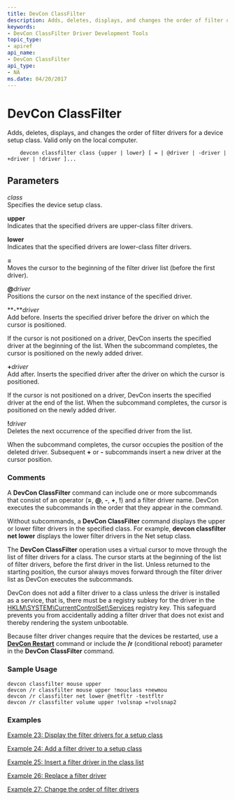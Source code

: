 ```yaml
---
title: DevCon ClassFilter
description: Adds, deletes, displays, and changes the order of filter drivers for a device setup class. Valid only on the local computer.
keywords:
- DevCon ClassFilter Driver Development Tools
topic_type:
- apiref
api_name:
- DevCon ClassFilter
api_type:
- NA
ms.date: 04/20/2017
---
```


# DevCon ClassFilter


Adds, deletes, displays, and changes the order of filter drivers for a device setup class. Valid only on the local computer.

```
    devcon classfilter class {upper | lower} [ = | @driver | -driver | +driver | !driver ]...
```

## <span id="ddk_devcon_classfilter_tools"></span><span id="DDK_DEVCON_CLASSFILTER_TOOLS"></span>Parameters


<span id="_______class______"></span><span id="_______CLASS______"></span> *class*   
Specifies the device setup class.

<span id="_______upper______"></span><span id="_______UPPER______"></span> **upper**   
Indicates that the specified drivers are upper-class filter drivers.

<span id="_______lower______"></span><span id="_______LOWER______"></span> **lower**   
Indicates that the specified drivers are lower-class filter drivers.

<span id="______________"></span> **=**   
Moves the cursor to the beginning of the filter driver list (before the first driver).

<span id="________driver______"></span><span id="________DRIVER______"></span> **@**<em>driver</em>   
Positions the cursor on the next instance of the specified driver.

<span id="-driver"></span><span id="-DRIVER"></span>**-***driver*  
Add before. Inserts the specified driver before the driver on which the cursor is positioned.

If the cursor is not positioned on a driver, DevCon inserts the specified driver at the beginning of the list. When the subcommand completes, the cursor is positioned on the newly added driver.

<span id="________driver______"></span><span id="________DRIVER______"></span> **+**<em>driver</em>   
Add after. Inserts the specified driver after the driver on which the cursor is positioned.

If the cursor is not positioned on a driver, DevCon inserts the specified driver at the end of the list. When the subcommand completes, the cursor is positioned on the newly added driver.

<span id="________driver______"></span><span id="________DRIVER______"></span> **!**<em>driver</em>   
Deletes the next occurrence of the specified driver from the list.

When the subcommand completes, the cursor occupies the position of the deleted driver. Subsequent **+** or **-** subcommands insert a new driver at the cursor position.

### <span id="comments"></span><span id="COMMENTS"></span>Comments

A **DevCon ClassFilter** command can include one or more subcommands that consist of an operator (**=**, **@**, **-**, **+**, **!**) and a filter driver name. DevCon executes the subcommands in the order that they appear in the command.

Without subcommands, a **DevCon ClassFilter** command displays the upper or lower filter drivers in the specified class. For example, **devcon classfilter net lower** displays the lower filter drivers in the Net setup class.

The **DevCon ClassFilter** operation uses a virtual cursor to move through the list of filter drivers for a class. The cursor starts at the beginning of the list of filter drivers, before the first driver in the list. Unless returned to the starting position, the cursor always moves forward through the filter driver list as DevCon executes the subcommands.

DevCon does not add a filter driver to a class unless the driver is installed as a service, that is, there must be a registry subkey for the driver in the [HKLM\\SYSTEM\\CurrentControlSet\\Services](../install/hklm-system-currentcontrolset-services-registry-tree.md) registry key. This safeguard prevents you from accidentally adding a filter driver that does not exist and thereby rendering the system unbootable.

Because filter driver changes require that the devices be restarted, use a [**DevCon Restart**](devcon-restart.md) command or include the **/r** (conditional reboot) parameter in the **DevCon ClassFilter** command.

### <span id="sample_usage"></span><span id="SAMPLE_USAGE"></span>Sample Usage

```
devcon classfilter mouse upper
devcon /r classfilter mouse upper !mouclass +newmou
devcon /r classfilter net lower @netfltr -testfltr
devcon /r classfilter volume upper !volsnap =!volsnap2
```

### <span id="examples"></span><span id="EXAMPLES"></span>Examples

[Example 23: Display the filter drivers for a setup class](devcon-examples.md#ddk_example_23_display_the_filter_drivers_for_a_setup_class_tools)

[Example 24: Add a filter driver to a setup class](devcon-examples.md#ddk_example_24_add_a_filter_driver_to_a_setup_class_tools)

[Example 25: Insert a filter driver in the class list](devcon-examples.md#ddk_example_25_insert_a_filter_driver_in_the_class_list_tools)

[Example 26: Replace a filter driver](devcon-examples.md#ddk_example_26_replace_a_filter_driver_tools)

[Example 27: Change the order of filter drivers](devcon-examples.md#ddk_example_27_change_the_order_of_filter_drivers_tools)
